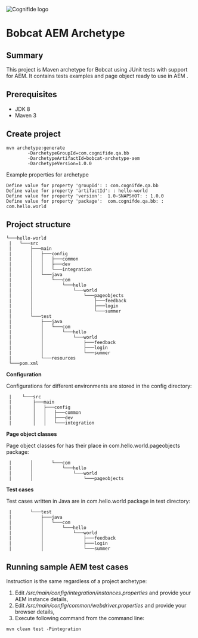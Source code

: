 ![Cognifide logo](http://cognifide.github.io/images/cognifide-logo.png)

# Bobcat AEM Archetype

## Summary 
This project is Maven archetype for Bobcat using JUnit tests with support for AEM. It contains tests examples and page object ready to use in AEM .

## Prerequisites
* JDK 8
* Maven 3

## Create project
```
mvn archetype:generate 
        -DarchetypeGroupId=com.cognifide.qa.bb 
        -DarchetypeArtifactId=bobcat-archetype-aem 
        -DarchetypeVersion=1.0.0 
```
Example properties for archetype
```
Define value for property 'groupId': : com.cognifde.qa.bb
Define value for property 'artifactId': : hello-world
Define value for property 'version':  1.0-SNAPSHOT: : 1.0.0
Define value for property 'package':  com.cognifde.qa.bb: : com.hello.world
```
## Project structure

```
└───hello-world
 |   └───src
 |       ├───main
 |       │   ├───config
 |       │   │   ├───common
 |       │   │   ├───dev
 |       │   │   └───integration
 |       │   └───java
 |       │       └───com
 |       │           └───hello
 |       │               └───world
 |       │                   └───pageobjects
 |       │                       ├───feedback
 |       │                       ├───login
 |       │                       └───summer
 |       └───test
 |           ├───java
 |           │   └───com
 |           │       └───hello
 |           │           └───world
 |           │               ├───feedback
 |           │               ├───login
 |           │               └───summer
 |           └───resources
 └───pom.xml
```

**Configuration**

Configurations for different environments are stored in the config directory:

```
 |    └───src
 |        ├───main
 |        │   ├───config
 |        │   │   ├───common
 |        │   │   ├───dev
 |        │   │   └───integration
```

**Page object classes**

Page object classes for has their place in com.hello.world.pageobjects package:

```
 |       │       └───com
 |       │           └───hello
 |       │               └───world
 |       │                   └───pageobjects
```

**Test cases**

Test cases written in Java are in com.hello.world package in test directory:

```
 |       └───test
 |           ├───java
 |           │   └───com
 |           │       └───hello
 |           │           └───world
 |           │               ├───feedback
 |           │               ├───login
 |           │               └───summer
```

## Running sample AEM test cases
Instruction is the same regardless of a project archetype:
1. Edit _/src/main/config/integration/instances.properties_ and provide your AEM instance details,
2. Edit _/src/main/config/common/webdriver.properties_ and provide your browser details,
3. Execute following command from the command line:
```
mvn clean test -Pintegration
```
